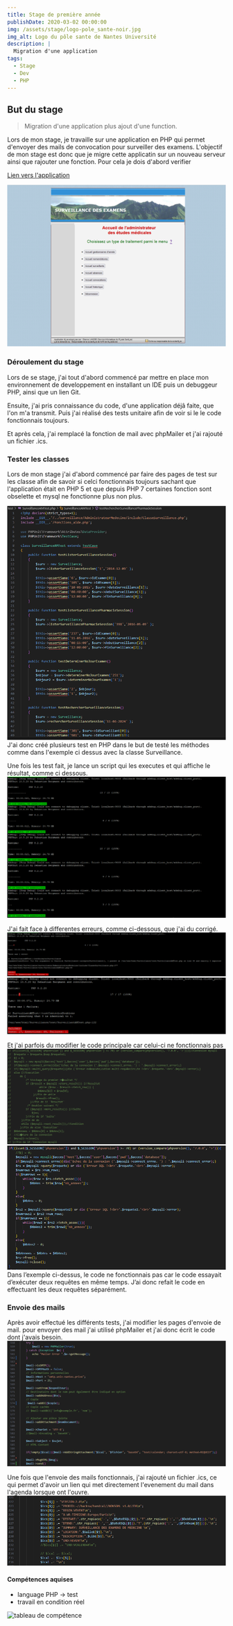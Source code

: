 ```yaml
---
title: Stage de première année
publishDate: 2020-03-02 00:00:00
img: /assets/stage/logo-pole_sante-noir.jpg
img_alt: Logo du pôle sante de Nantes Université
description: |
  Migration d'une application
tags:
  - Stage
  - Dev
  - PHP
---
```


## But du stage

> Migration d'une application plus ajout d'une function.

Lors de mon stage, je travaille sur une application en PHP qui permet d'envoyer des mails de convocation pour surveiller des examens. L'objectif de mon stage est donc que je migre cette applicatin sur un nouveau serveur ainsi que rajouter une fonction. Pour cela je dois d'abord verifier 

[Lien vers l'application](https://surveillance.sante.univ-nantes.fr/)

![page d'accueil du site](/public/assets/stage/accueil_surveillance2.1.PNG)

### Déroulement du stage

Lors de se stage, j'ai tout d'abord commencé par mettre en place mon environnement de developpement en installant un IDE puis un debuggeur PHP, ainsi que un lien Git.

Ensuite, j'ai pris connaissance du code, d'une application déjâ faite, que l'on m'a transmit. Puis j'ai réalisé des tests unitaire afin de voir si le le code fonctionnais toujours.

Et après cela, j'ai remplacé la fonction de mail avec phpMailer et j'ai rajouté un fichier .ics.

### Tester les classes

Lors de mon stage j'ai d'abord commencé par faire des pages de test sur les classe afin de savoir si celci fonctionnais toujours sachant que l'application était en PHP 5 et que depuis PHP 7 certaines fonction sont obselette et mysql ne fonctionne plus non plus.

![page de test](/public/assets/stage/pageTest1Modif.PNG)
J'ai donc créé plusieurs test en PHP dans le but de testé les méthodes comme dans l'exemple ci dessus avec la classe Surveillance.

Une fois les test fait, je lance un script qui les executes et qui affiche le résultat, comme ci dessous.
![page de test](/public/assets/stage/resultat_testModif.PNG)

J'ai fait face à differentes erreurs, comme ci-dessous, que j'ai du corrigé.
![erreur, pas autant d'argument donné que demandé](/public/assets/stage/exemple_erreur1.PNG)
![valeur de sortie differrente de celle attendu](/public/assets/stage/exemple_erreur2.PNG)

Et j'ai parfois du modifier le code principale car celui-ci ne fonctionnais pas 
![function modifier](/public/assets/stage/code_modifier1.PNG)
![function modifier](/public/assets/stage/code_modifier.PNG)
Dans l’exemple ci-dessus, le code ne fonctionnais pas car le code essayait d’exécuter deux requêtes en même temps. J’ai donc refait le code en effectuant les deux requêtes séparément.



### Envoie des mails

Après avoir effectué les différents tests, j'ai modifier les pages d'envoie de mail.
pour envoyer des mail j'ai utilisé phpMailer et j'ai donc écrit le code dont j'avais besoin.
![code de PHPMailer](/public/assets/stage/PHPMailer.PNG)

Une fois que l'envoie des mails fonctionnais, j'ai rajouté un fichier .ics, ce qui permet d'avoir un lien qui met directement l'evenement du mail dans l'agenda lorsque ont l'ouvre.
![code de fichier .ics](/public/assets/stage/ics0.PNG)



#### Compétences aquises

- language PHP -> test
- travail en condition réel

![tableau de compétence](/public/assets/stage/Compétences%20E4-rempli-1.png)
